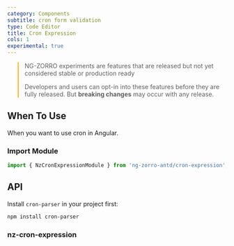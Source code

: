 ```yaml
---
category: Components
subtitle: cron form validation
type: Code Editor
title: Cron Expression
cols: 1
experimental: true
---
```


<blockquote style="border-color: #faad14;">
<p>NG-ZORRO experiments are features that are released but not yet considered stable or production ready</p>
<p>Developers and users can opt-in into these features before they are fully released. But <strong>breaking changes</strong> may occur with any release.</p>
</blockquote>

## When To Use

When you want to use cron in Angular.

### Import Module

```ts
import { NzCronExpressionModule } from 'ng-zorro-antd/cron-expression';
```

## API

Install `cron-parser` in your project first:

```sh
npm install cron-parser
```

### nz-cron-expression
